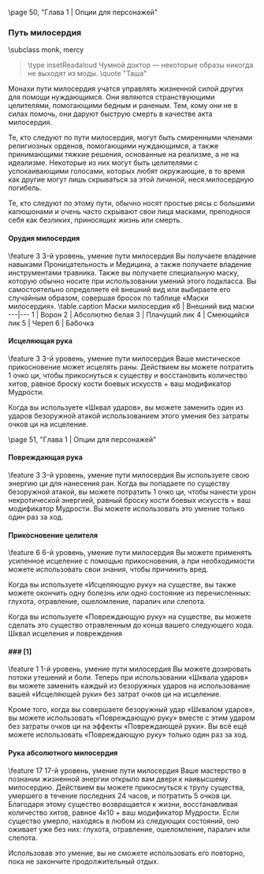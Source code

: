 \page 50, "Глава 1 | Опции для персонажей"
### Путь милосердия
\subclass monk, mercy

> \type insetReadaloud
> Чумной доктор — некоторые образы никогда не выходят из моды.
> \quote "Таша"

Монахи пути милосердия учатся управлять жизненной силой других для помощи нуждающимся. Они являются странствующими целителями, помогающими бедным и раненым. Тем, кому они не в силах помочь, они даруют быструю смерть в качестве акта милосердия.

Те, кто следуют по пути милосердия, могут быть смиренными членами религиозных орденов, помогающими нуждающимся, а также принимающими тяжкие решения, основанные на реализме, а не на идеализме. Некоторые из них могут быть целителями с успокаивающими голосами, которых любят окружающие, в то время как другие могут лишь скрываться за этой личиной, неся милосердную погибель.

Те, кто следуют по этому пути, обычно носят простые рясы с большими капюшонами и очень часто скрывают свои лица масками, преподнося себя как безликих, приносящих жизнь или смерть.

#### Орудия милосердия
\feature 3
3-й уровень, умение пути милосердия
Вы получаете владение навыками Проницательность и Медицина, а также получаете владение инструментами травника.
Также вы получаете специальную маску, которую обычно носите при использовании умений этого подкласса. Вы самостоятельно определяете её внешний вид или выбираете его случайным образом, совершая бросок по таблице «Маски милосердия».
\table.caption Маски милосердия 
к6 | Внешний вид маски
---|---
1 | Ворон
2 | Абсолютно белая
3 | Плачущий лик
4 | Смеющийся лик
5 | Череп
6 | Бабочка

#### Исцеляющая рука
\feature 3
3-й уровень, умение пути милосердия
Ваше мистическое прикосновение может исцелять раны. Действием вы можете потратить 1 очко ци, чтобы прикоснуться к существу и восстановить количество хитов, равное броску кости боевых искусств + ваш модификатор Мудрости.

Когда вы используете «Шквал ударов», вы можете заменить один из ударов безоружной атакой использованием этого умения без затраты очков ци на исцеление.

\page 51, "Глава 1 | Опции для персонажей"

#### Повреждающая рука
\feature 3
3-й уровень, умение пути милосердия
Вы используете свою энергию ци для нанесения ран. Когда вы попадаете по существу безоружной атакой, вы можете потратить 1 очко ци, чтобы нанести урон некротической энергией, равный броску кости боевых искусств + ваш модификатор Мудрости. Вы можете использовать это умение только один раз за ход.

#### Прикосновение целителя
\feature 6
6-й уровень, умение пути милосердия
Вы можете применять усиленное исцеление с помощью прикосновения, а при необходимости можете использовать свои знания, чтобы причинить вред.

Когда вы используете «Исцеляющую руку» на существе, вы также можете окончить одну болезнь или одно состояние из перечисленных: глухота, отравление, ошеломление, паралич или слепота.

Когда вы используете «Повреждающую руку» на существе, вы можете сделать это существо отравленным до конца вашего следующего хода.
Шквал исцеления и повреждения

#### ### [1]
\feature 1
1-й уровень, умение пути милосердия
Вы можете дозировать потоки утешений и боли. Теперь при использовании «Шквала ударов» вы можете заменить каждый из безоружных ударов на использование вашей «Исцеляющей руки» без затрат очков ци на исцеление.

Кроме того, когда вы совершаете безоружный удар «Шквалом ударов», вы можете использовать «Повреждающую руку» вместе с этим ударом без затраты очков ци на эффекты «Повреждающей руки». Вы всё ещё можете использовать «Повреждающую руку» только один раз за ход.

#### Рука абсолютного милосердия
\feature 17
17-й уровень, умение пути милосердия
Ваше мастерство в познании жизненной энергии открыло вам двери к наивысшему милосердию. Действием вы можете прикоснуться к трупу существа, умершего в течение последних 24 часов, и потратить 5 очков ци. Благодаря этому существо возвращается к жизни, восстанавливая количество хитов, равное 4к10 + ваш модификатор Мудрости. Если существо умерло, находясь в любом из следующих состояний, оно оживает уже без них: глухота, отравление, ошеломление, паралич или слепота. 

Использовав это умение, вы не сможете использовать его повторно, пока не закончите продолжительный отдых.
